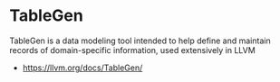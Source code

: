 # TableGen

TableGen is a data modeling tool intended to help define and maintain records of domain-specific information, used extensively in LLVM

- https://llvm.org/docs/TableGen/
